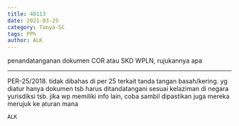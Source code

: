 ```yaml
---
title: 48113
date: 2021-03-25
category: Tanya-SC
tags: PPh
author: ALK
---
```


penandatanganan dokumen COR atau SKD WPLN, rujukannya apa

---

PER-25/2018. tidak dibahas di per 25 terkait tanda tangan basah/kering. yg diatur hanya dokumen tsb harus ditandatangani sesuai kelaziman di negara yurisdiksi tsb. jika wp memiliki info lain, coba sambil dipastikan juga mereka merujuk ke aturan mana

`ALK`
